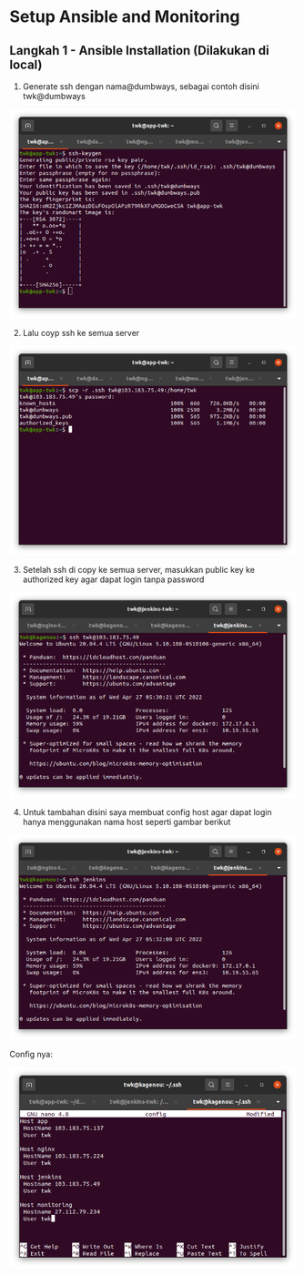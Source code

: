 # Setup Ansible and Monitoring

## Langkah 1 - Ansible Installation (Dilakukan di local)

1. Generate ssh dengan nama@dumbways, sebagai contoh disini twk@dumbways

![Img 1](assets/1.png)

2. Lalu coyp ssh ke semua server

![Img 1](assets/2.png)

3. Setelah ssh di copy ke semua server, masukkan public key ke authorized key agar dapat login tanpa password

![Img 1](assets/3.png)

4. Untuk tambahan disini saya membuat config host agar dapat login hanya menggunakan nama host seperti gambar berikut

![Img 1](assets/4.png)

Config nya:

![Img 1](assets/5.png)
